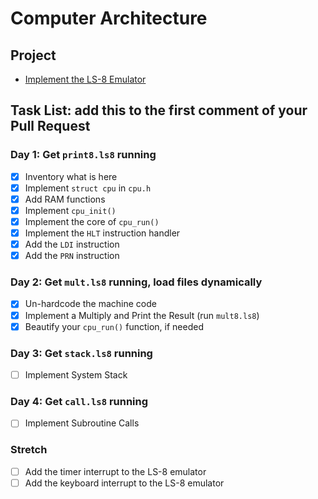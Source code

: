 # Computer Architecture

## Project

* [Implement the LS-8 Emulator](ls8/)

## Task List: add this to the first comment of your Pull Request

### Day 1: Get `print8.ls8` running
- [X] Inventory what is here
- [X] Implement `struct cpu` in `cpu.h`
- [X] Add RAM functions
- [X] Implement `cpu_init()`
- [X] Implement the core of `cpu_run()`
- [X] Implement the `HLT` instruction handler
- [X] Add the `LDI` instruction
- [X] Add the `PRN` instruction

### Day 2: Get `mult.ls8` running, load files dynamically
- [X] Un-hardcode the machine code
- [X] Implement a Multiply and Print the Result (run `mult8.ls8`)
- [X] Beautify your `cpu_run()` function, if needed

### Day 3: Get `stack.ls8` running
- [ ] Implement System Stack

### Day 4: Get `call.ls8` running
- [ ] Implement Subroutine Calls

### Stretch
- [ ] Add the timer interrupt to the LS-8 emulator
- [ ] Add the keyboard interrupt to the LS-8 emulator
